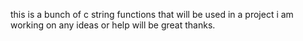 this is a bunch of c string functions that will
be used in a project i am working on any ideas or
help will be great thanks.
